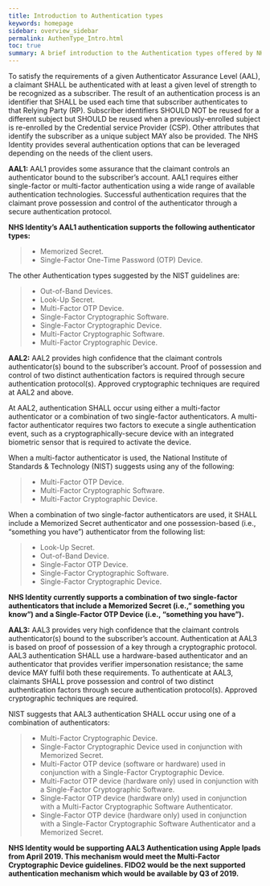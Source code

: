 ```yaml
---
title: Introduction to Authentication types
keywords: homepage
sidebar: overview_sidebar
permalink: AuthenType_Intro.html
toc: true
summary: A brief introduction to the Authentication types offered by NHS Identity
---
```

To satisfy the requirements of a given Authenticator Assurance Level (AAL), a claimant SHALL be authenticated with at least a given level of strength to be recognized as a subscriber. The result of an authentication process is an identifier that SHALL be used each time that subscriber authenticates to that Relying Party (RP). Subscriber identifiers SHOULD NOT be reused for a different subject but SHOULD be reused when a previously-enrolled subject is re-enrolled by the Credential service Provider (CSP). Other attributes that identify the subscriber as a unique subject MAY also be provided. 
The NHS Identity provides several authentication options that can be leveraged depending on the needs of the client users.

**AAL1:** AAL1 provides some assurance that the claimant controls an authenticator bound to the subscriber’s account. AAL1 requires either single-factor or multi-factor authentication using a wide range of available authentication technologies. Successful authentication requires that the claimant prove possession and control of the authenticator through a secure authentication protocol.

**NHS Identity’s AAL1 authentication supports the following authenticator types:** 
> * Memorized Secret.
> * Single-Factor One-Time Password (OTP) Device.

The other Authentication types suggested by the NIST guidelines are:
> * Out-of-Band Devices.
> * Look-Up Secret.
> * Multi-Factor OTP Device.
> * Single-Factor Cryptographic Software.
> * Single-Factor Cryptographic Device. 
> * Multi-Factor Cryptographic Software.
> * Multi-Factor Cryptographic Device.

**AAL2:** AAL2 provides high confidence that the claimant controls authenticator(s) bound to the subscriber’s account. Proof of possession and control of two distinct authentication factors is required through secure authentication protocol(s). Approved cryptographic techniques are required at AAL2 and above.

At AAL2, authentication SHALL occur using either a multi-factor authenticator or a combination of two single-factor authenticators. A multi-factor authenticator requires two factors to execute a single authentication event, such as a cryptographically-secure device with an integrated biometric sensor that is required to activate the device.

When a multi-factor authenticator is used, the National Institute of Standards & Technology (NIST) suggests using any of the following:
> * Multi-Factor OTP Device.
> * Multi-Factor Cryptographic Software.
> * Multi-Factor Cryptographic Device.

When a combination of two single-factor authenticators are used, it SHALL include a Memorized Secret authenticator and one possession-based (i.e., “something you have”) authenticator from the following list:

> * Look-Up Secret.
> * Out-of-Band Device.
> * Single-Factor OTP Device. 
> * Single-Factor Cryptographic Software.
> * Single-Factor Cryptographic Device.

**NHS Identity currently supports a combination of two single-factor authenticators that include a Memorized Secret (i.e.,” something you know”) and a Single-Factor OTP Device (i.e., “something you have”).**

**AAL3:** AAL3 provides very high confidence that the claimant controls authenticator(s) bound to the subscriber’s account. Authentication at AAL3 is based on proof of possession of a key through a cryptographic protocol. AAL3 authentication SHALL use a hardware-based authenticator and an authenticator that provides verifier impersonation resistance; the same device MAY fulfil both these requirements. To authenticate at AAL3, claimants SHALL prove possession and control of two distinct authentication factors through secure authentication protocol(s). Approved cryptographic techniques are required.

NIST suggests that AAL3 authentication SHALL occur using one of a combination of authenticators:

> * Multi-Factor Cryptographic Device. 
> * Single-Factor Cryptographic Device used in conjunction with Memorized Secret.
> * Multi-Factor OTP device (software or hardware) used in conjunction with a Single-Factor Cryptographic Device.
> * Multi-Factor OTP device (hardware only) used in conjunction with a Single-Factor Cryptographic Software.
> * Single-Factor OTP device (hardware only) used in conjunction with a Multi-Factor Cryptographic Software Authenticator.
> * Single-Factor OTP device (hardware only) used in conjunction with a Single-Factor Cryptographic Software Authenticator and a Memorized Secret.

**NHS Identity would be supporting AAL3 Authentication using Apple Ipads from April 2019. This mechanism would meet the Multi-Factor Cryptographic Device guidelines. FIDO2 would be the next supported authentication mechanism which would be available by Q3 of 2019.**